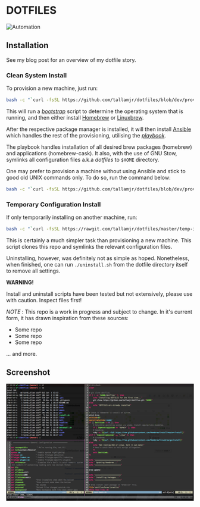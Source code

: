 # DOTFILES

![Automation](http://imgs.xkcd.com/comics/automation.png)

## Installation

See my blog post for an overview of my dotfile story.

### Clean System Install

To provision a new machine, just run:

```bash
bash -c "`curl -fsSL https://github.com/tallamjr/dotfiles/blob/dev/provisionANSI.sh`"
```

This will run a [*bootstrap*](https://github.com/tallamjr/dotfiles/blob/master/install.sh)
script to determine the operating system that is running, and then either install [Homebrew](https://brew.sh/)
or [Linuxbrew](http://linuxbrew.sh/).

After the respective package manager is
installed, it will then install [Ansible](https://www.ansible.com/) which
handles the rest of the provisioning, utilising the
[*playbook*](https://github.com/tallamjr/dotfiles/tree/dev/playbook).

The playbook handles installation of all desired brew packages (homebrew) and applications
(homebrew-cask). It also, with the use of GNU Stow, symlinks all configuration
files a.k.a *dotfiles* to `$HOME` directory.

One may prefer to provision a machine without using Ansible and stick to good
old UNIX commands only. To do so, run the command below:

```bash
bash -c "`curl -fsSL https://github.com/tallamjr/dotfiles/blob/dev/provisionNIX.sh`"
```

### Temporary Configuration Install

If only temporarily installing on another machine, run:

```bash
bash -c "`curl -fsSL https://rawgit.com/tallamjr/dotfiles/master/temp-install.sh`"
```

This is certainly a much simpler task than provisioning a new machine. This
script clones this repo and symlinks the relevant configuration files.

Uninstalling, however, was definitely not as simple as hoped. Nonetheless, when
finished, one can run `./uninstall.sh` from the dotfile directory itself to
remove all settings.

**WARNING!**

Install and uninstall scripts have been tested but not extensively, please use
with caution. Inspect files first!

*NOTE* : This repo is a work in progress and subject
to change. In it's current form, it has drawn inspiration from these sources:

* Some repo
* Some repo
* Some repo

... and more.

## Screenshot

![screenshot](screenshot.png)

